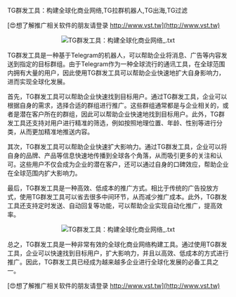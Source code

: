 TG群发工具：构建全球化商业网络,TG拉群机器人,TG出海,TG过滤

[😍想了解推广相关软件的朋友请登录 http://www.vst.tw](http://www.vst.tw)

 <center><img src="https://vst.tw/MP4/tuiguang/png/2.png" alt="TG群发工具：构建全球化商业网络_.txt"></center>

TG群发工具是一种基于Telegram的机器人，可以帮助企业将消息、广告等内容发送到指定的目标群组。由于Telegram作为一种全球流行的通讯工具，在全球范围内拥有大量的用户，因此使用TG群发工具可以帮助企业快速地扩大自身影响力，进而实现全球化发展。

首先，TG群发工具可以帮助企业快速找到目标用户。通过TG群发工具，企业可以根据自身的需求，选择合适的群组进行推广。这些群组通常都是与企业相关的，或者是潜在客户所在的群组，因此可以帮助企业快速地找到目标用户。此外，TG群发工具还支持对用户进行精准的筛选，例如按照地理位置、年龄、性别等进行分类，从而更加精准地推送内容。

其次，TG群发工具可以帮助企业快速扩大影响力。通过TG群发工具，企业可以将自身的品牌、产品等信息快速地传播到全球各个角落，从而吸引更多的关注和认可。这些用户不仅会成为企业的潜在客户，还可以通过自身的口碑效应，帮助企业在全球范围内扩大影响力。

最后，TG群发工具是一种高效、低成本的推广方式。相比于传统的广告投放方式，使用TG群发工具可以省去很多中间环节，从而减少推广成本。此外，TG群发工具还支持定时发送、自动回复等功能，可以帮助企业实现自动化推广，提高效率。

 <center><img src="https://vst.tw/MP4/tuiguang/png/7.png" alt="TG群发工具：构建全球化商业网络_.txt"></center>

总之，TG群发工具是一种非常有效的全球化商业网络构建工具。通过使用TG群发工具，企业可以快速找到目标用户，扩大影响力，并且以高效、低成本的方式进行推广。因此，TG群发工具已经成为越来越多企业进行全球化发展的必备工具之一。

[😍想了解推广相关软件的朋友请登录 http://www.vst.tw](http://www.vst.tw)



